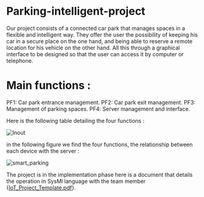 # Parking-intelligent-project
Our project consists of a connected car park that manages spaces in a flexible and intelligent way. They offer the user the possibility of keeping his car in a secure place on the one hand, and being able to reserve a remote location for his vehicle on the other hand. All this through a graphical interface to be designed so that the user can access it by computer or telephone.

# Main functions :

PF1: Car park entrance management.
PF2: Car park exit management.
PF3: Management of parking spaces.
PF4: Server management and interface.

Here is the following table detailing the four functions :

![Inout](https://user-images.githubusercontent.com/101463808/209159142-8a255825-514e-477a-aff5-c8b93b26d240.png)

in the following figure we find the four functions, the relationship between each device with the server :

![smart_parking](https://user-images.githubusercontent.com/101463808/209159632-a03b9aa2-5b04-42d5-9902-3ab276706513.png)

The project is in the implementation phase here is a document that details the operation in SysMl language with the team member {[IoT_Project_Template.pdf](https://github.com/RAFYA-Hamza/Parking-intelligent-project/files/10287748/IoT_Project_Template.pdf)}.
